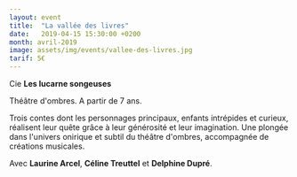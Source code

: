 ```yaml
---
layout: event
title:  "La vallée des livres"
date:   2019-04-15 15:30:00 +0200
month: avril-2019
image: assets/img/events/vallee-des-livres.jpg
tarif: 5€
---
```


Cie **Les lucarne songeuses**

Théâtre d'ombres. A partir de 7 ans.

Trois contes dont les personnages principaux, enfants intrépides et curieux, réalisent leur quête grâce à leur générosité et leur imagination. Une plongée dans l'univers onirique et subtil du théâtre d'ombres, accompagnée de créations musicales.

Avec **Laurine Arcel**, **Céline Treuttel** et **Delphine Dupré**. 

